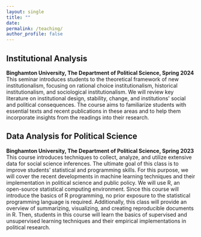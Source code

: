 ```yaml
---
layout: single
title: ""
date:
permalink: /teaching/
author_profile: false
---
```


## Institutional Analysis
**Binghamton University, The Department of Political Science, Spring 2024**
This seminar introduces students to the theoretical framework of new institutionalism, focusing on rational choice institutionalism, historical institutionalism, and sociological institutionalism. We will review key literature on institutional design, stability, change, and institutions' social and political consequences. The course aims to familiarize students with essential texts and recent publications in these areas and to help them incorporate insights from the readings into their research.  

## Data Analysis for Political Science
**Binghamton University, The Department of Political Science, Spring 2023**
This course introduces techniques to collect, analyze, and utilize extensive data for social science inferences. The ultimate goal of this class is to improve students’ statistical and programming skills. For this purpose, we will cover the recent developments in machine learning techniques and their implementation in political science and public policy. 
We will use R, an open-source statistical computing environment. Since this course will introduce the basics of R programming, no prior exposure to the statistical programming language is required. Additionally, this class will provide an overview of summarizing, visualizing, and creating reproducible documents in R. Then, students in this course will learn the basics of supervised and unsupervised learning techniques and their empirical implementations in political research.   



